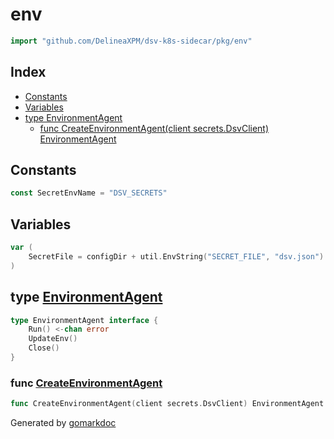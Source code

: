 <!-- Code generated by gomarkdoc. DO NOT EDIT -->

# env

```go
import "github.com/DelineaXPM/dsv-k8s-sidecar/pkg/env"
```

## Index

- [Constants](#constants)
- [Variables](#variables)
- [type EnvironmentAgent](#type-environmentagent)
  - [func CreateEnvironmentAgent(client secrets.DsvClient) EnvironmentAgent](#func-createenvironmentagent)

## Constants

```go
const SecretEnvName = "DSV_SECRETS"
```

## Variables

```go
var (
    SecretFile = configDir + util.EnvString("SECRET_FILE", "dsv.json")
)
```

## type [EnvironmentAgent](https://github.com/DelineaXPM/dsv-k8s-sidecar/blob/main/pkg/env/service.go#L26-L30)

```go
type EnvironmentAgent interface {
    Run() <-chan error
    UpdateEnv()
    Close()
}
```

### func [CreateEnvironmentAgent](https://github.com/DelineaXPM/dsv-k8s-sidecar/blob/main/pkg/env/service.go#L38)

```go
func CreateEnvironmentAgent(client secrets.DsvClient) EnvironmentAgent
```

Generated by [gomarkdoc](https://github.com/princjef/gomarkdoc)
